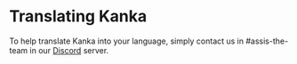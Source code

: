 # Translating Kanka

To help translate Kanka into your language, simply contact us in #assis-the-team in our [Discord](http://kanka.io/go/discord) server.
